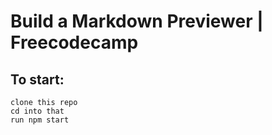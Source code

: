 # Build a Markdown Previewer | Freecodecamp

## To start:
```
clone this repo
cd into that
run npm start
```
